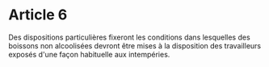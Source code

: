 # Article 6

Des dispositions particulières fixeront les conditions dans lesquelles des boissons non alcoolisées devront être mises à la disposition des travailleurs exposés d'une façon habituelle aux intempéries.
